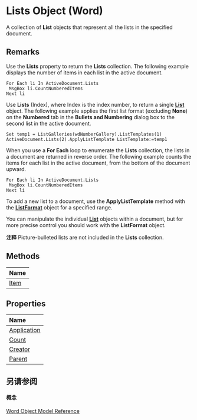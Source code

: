 
# Lists Object (Word)

A collection of  **List** objects that represent all the lists in the specified document.


## Remarks

Use the  **Lists** property to return the **Lists** collection. The following example displays the number of items in each list in the active document.


```
For Each li In ActiveDocument.Lists 
 MsgBox li.CountNumberedItems 
Next li
```

Use  **Lists** (Index), where Index is the index number, to return a single **[List](2c3dae28-447a-af48-2966-e19ae75ab6c2.md)** object. The following example applies the first list format (excluding **None**) on the  **Numbered** tab in the **Bullets and Numbering** dialog box to the second list in the active document.




```
Set temp1 = ListGalleries(wdNumberGallery).ListTemplates(1) 
ActiveDocument.Lists(2).ApplyListTemplate ListTemplate:=temp1
```

When you use a  **For Each** loop to enumerate the **Lists** collection, the lists in a document are returned in reverse order. The following example counts the items for each list in the active document, from the bottom of the document upward.




```
For Each li In ActiveDocument.Lists 
 MsgBox li.CountNumberedItems 
Next li
```

To add a new list to a document, use the  **ApplyListTemplate** method with the **[ListFormat](74773fd6-b713-34d4-b7be-f543c983008d.md)** object for a specified range.

You can manipulate the individual  **[List](2c3dae28-447a-af48-2966-e19ae75ab6c2.md)** objects within a document, but for more precise control you should work with the **ListFormat** object.


 **注释**  Picture-bulleted lists are not included in the  **Lists** collection.


## Methods



|**Name**|
|:-----|
|[Item](b4151fcc-b23d-e113-f417-b08efb1533be.md)|

## Properties



|**Name**|
|:-----|
|[Application](ebd01fdb-9678-5219-6124-f8590f38b342.md)|
|[Count](79a16caf-e6d7-ad2a-9e41-b71c84f7d914.md)|
|[Creator](9c7a1ba2-479b-30af-1a9c-4f0f7fb73bf7.md)|
|[Parent](8ddc2ea5-606f-f03e-ab32-06773021662a.md)|

## 另请参阅


#### 概念


[Word Object Model Reference](be452561-b436-bb9b-6f94-3faa9a74a6fd.md)
